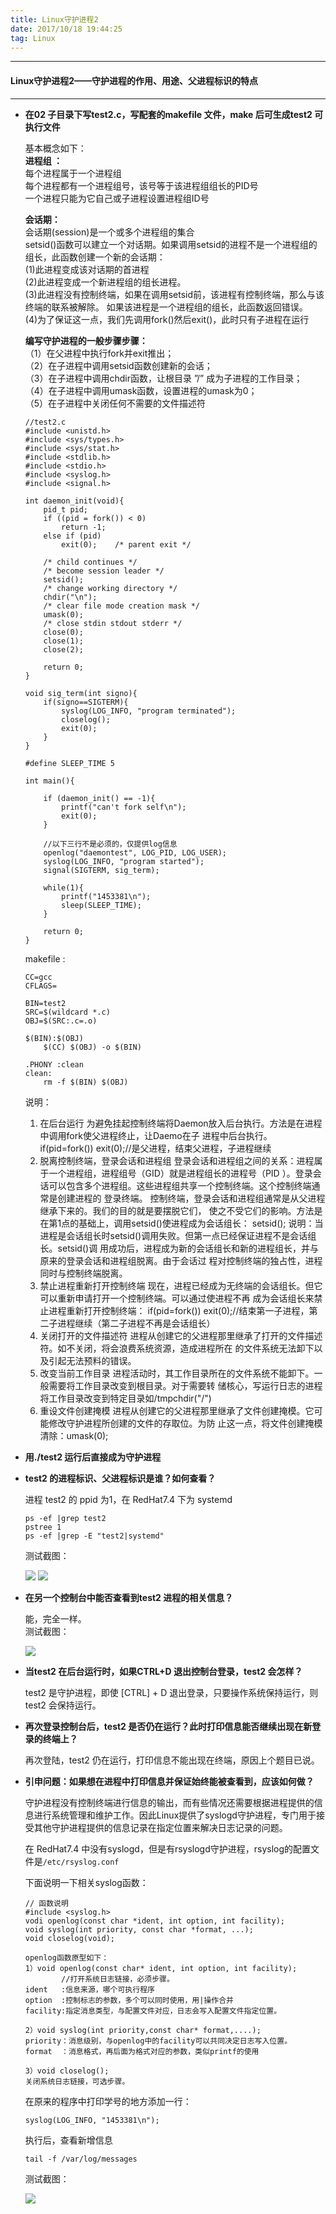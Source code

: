 ```yaml
---
title: Linux守护进程2
date: 2017/10/18 19:44:25  
tag: Linux
---
```


---

#### Linux守护进程2——守护进程的作用、用途、父进程标识的特点

---

*   **在02 子目录下写test2.c，写配套的makefile 文件，make 后可生成test2 可执行文件**

    基本概念如下：  
    **进程组 ：**  
    每个进程属于一个进程组  
    每个进程都有一个进程组号，该号等于该进程组组长的PID号  
    一个进程只能为它自己或子进程设置进程组ID号

    **会话期：**   
    会话期(session)是一个或多个进程组的集合  
    setsid()函数可以建立一个对话期。如果调用setsid的进程不是一个进程组的组长，此函数创建一个新的会话期：  
    (1)此进程变成该对话期的首进程  
    (2)此进程变成一个新进程组的组长进程。  
    (3)此进程没有控制终端，如果在调用setsid前，该进程有控制终端，那么与该终端的联系被解除。 如果该进程是一个进程组的组长，此函数返回错误。  
    (4)为了保证这一点，我们先调用fork()然后exit()，此时只有子进程在运行

    **编写守护进程的一般步骤步骤：**  
    （1）在父进程中执行fork并exit推出；  
    （2）在子进程中调用setsid函数创建新的会话；  
    （3）在子进程中调用chdir函数，让根目录 ”/” 成为子进程的工作目录；  
    （4）在子进程中调用umask函数，设置进程的umask为0；  
    （5）在子进程中关闭任何不需要的文件描述符  

        //test2.c
        #include <unistd.h>
        #include <sys/types.h>
        #include <sys/stat.h>
        #include <stdlib.h>
        #include <stdio.h>
        #include <syslog.h>
        #include <signal.h>
        
        int daemon_init(void){
            pid_t pid;
            if ((pid = fork()) < 0)
        		return -1;
        	else if (pid)   
        		exit(0);	/* parent exit */
        
        	/* child continues */
        	/* become session leader */
        	setsid();
        	/* change working directory */
            chdir("\n");
        	/* clear file mode creation mask */
        	umask(0);
            /* close stdin stdout stderr */
        	close(0);
        	close(1);
        	close(2);
        
        	return 0;
        }       
        
        void sig_term(int signo){
        	if(signo==SIGTERM){
        		syslog(LOG_INFO, "program terminated");
        		closelog();
        		exit(0);
        	}
        }
        
        #define SLEEP_TIME 5
        
        int main(){
        	
        	if (daemon_init() == -1){
        		printf("can't fork self\n");
        		exit(0);
        	}
        
        	//以下三行不是必须的，仅提供log信息
        	openlog("daemontest", LOG_PID, LOG_USER);
        	syslog(LOG_INFO, "program started");
        	signal(SIGTERM, sig_term);
        
        	while(1){
        		printf("1453381\n");
        		sleep(SLEEP_TIME);
        	}
        	
        	return 0;
        }

    makefile :

        CC=gcc
        CFLAGS=
        
        BIN=test2
        SRC=$(wildcard *.c)
        OBJ=$(SRC:.c=.o)
        
        $(BIN):$(OBJ)
        	$(CC) $(OBJ) -o $(BIN)
        
        .PHONY :clean
        clean:
        	rm -f $(BIN) $(OBJ)

    说明：  
    1. 在后台运行
    为避免挂起控制终端将Daemon放入后台执行。方法是在进程中调用fork使父进程终止，让Daemo在子
    进程中后台执行。
    if(pid=fork()) 
        exit(0);//是父进程，结束父进程，子进程继续 
    2. 脱离控制终端，登录会话和进程组
    登录会话和进程组之间的关系：进程属于一个进程组，进程组号（GID）就是进程组长的进程号（PID
    ）。登录会话可以包含多个进程组。这些进程组共享一个控制终端。这个控制终端通常是创建进程的
    登录终端。 控制终端，登录会话和进程组通常是从父进程继承下来的。我们的目的就是要摆脱它们，
    使之不受它们的影响。方法是在第1点的基础上，调用setsid()使进程成为会话组长： 
    setsid(); 
    说明：当进程是会话组长时setsid()调用失败。但第一点已经保证进程不是会话组长。setsid()调
    用成功后，进程成为新的会话组长和新的进程组长，并与原来的登录会话和进程组脱离。由于会话过
    程对控制终端的独占性，进程同时与控制终端脱离。
    3. 禁止进程重新打开控制终端 
    现在，进程已经成为无终端的会话组长。但它可以重新申请打开一个控制终端。可以通过使进程不再
    成为会话组长来禁止进程重新打开控制终端： 
    if(pid=fork()) 
        exit(0);//结束第一子进程，第二子进程继续（第二子进程不再是会话组长） 
    4. 关闭打开的文件描述符
    进程从创建它的父进程那里继承了打开的文件描述符。如不关闭，将会浪费系统资源，造成进程所在
    的文件系统无法卸下以及引起无法预料的错误。
    5. 改变当前工作目录 
    进程活动时，其工作目录所在的文件系统不能卸下。一般需要将工作目录改变到根目录。对于需要转
    储核心，写运行日志的进程将工作目录改变到特定目录如/tmpchdir("/") 
    6. 重设文件创建掩模 
    进程从创建它的父进程那里继承了文件创建掩模。它可能修改守护进程所创建的文件的存取位。为防
    止这一点，将文件创建掩模清除：umask(0); 

*   **用./test2 运行后直接成为守护进程**  
*   **test2 的进程标识、父进程标识是谁？如何查看？**

    进程 test2 的 ppid 为1，在 RedHat7.4 下为 systemd

        ps -ef |grep test2
        pstree 1
        ps -ef |grep -E "test2|systemd"
    
    测试截图：  

    ![][1]
    ![][2]

*   **在另一个控制台中能否查看到test2 进程的相关信息？**

    能，完全一样。  
    测试截图：  

    ![][3]

*   **当test2 在后台运行时，如果CTRL+D 退出控制台登录，test2 会怎样？**

    test2 是守护进程，即使 [CTRL] + D 退出登录，只要操作系统保持运行，则 test2 会保持运行。

*   **再次登录控制台后，test2 是否仍在运行？此时打印信息能否继续出现在新登录的终端上？**

    再次登陆，test2 仍在运行，打印信息不能出现在终端，原因上个题目已说。

*   **引申问题：如果想在进程中打印信息并保证始终能被查看到，应该如何做？**

    守护进程没有控制终端进行信息的输出，而有些情况还需要根据进程提供的信息进行系统管理和维护工作。因此Linux提供了syslogd守护进程，专门用于接受其他守护进程提供的信息记录在指定位置来解决日志记录的问题。

    在 RedHat7.4 中没有syslogd，但是有rsyslogd守护进程，rsyslog的配置文件是`/etc/rsyslog.conf`

    下面说明一下相关syslog函数：  

        // 函数说明
        #include <syslog.h>
        vodi openlog(const char *ident, int option, int facility);
        void syslog(int priority, const char *format, ...);
        void closelog(void);

        openlog函数原型如下：
        1）void openlog(const char* ident, int option, int facility);
                //打开系统日志链接，必须步骤。
        ident   :信息来源，哪个可执行程序
        option  :控制标志的参数，多个可以同时使用，用|操作合并
        facility:指定消息类型，与配置文件对应，日志会写入配置文件指定位置。
        
        2）void syslog(int priority,const char* format,....);
        priority：消息级别，与openlog中的facility可以共同决定日志写入位置。
        format  ：消息格式，再后面为格式对应的参数，类似printf的使用
         
        3）void closelog();
        关闭系统日志链接，可选步骤。

    在原来的程序中打印学号的地方添加一行：  

        syslog(LOG_INFO, "1453381\n");

    执行后，查看新增信息  

        tail -f /var/log/messages

    测试截图：

    ![][4]

[1]: Linux守护进程2/1.jpg
[2]: Linux守护进程2/2.jpg
[3]: Linux守护进程2/3.jpg
[4]: Linux守护进程2/4.jpg